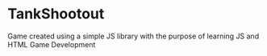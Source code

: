 # TankShootout
Game created using a simple JS library with the purpose of learning JS and HTML Game Development
